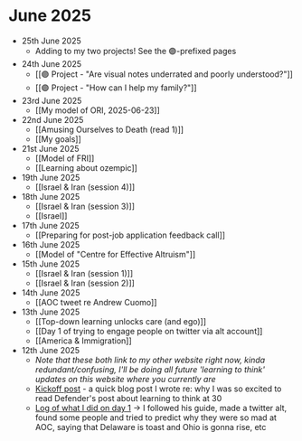 # June 2025
- 25th June 2025
	- Adding to my two projects! See the 🟣-prefixed pages
- 24th June 2025
	- [[🟣 Project - "Are visual notes underrated and poorly understood?"]]
	- [[🟣 Project - "How can I help my family?"]]
- 23rd June 2025
	- [[My model of ORI, 2025-06-23]]
- 22nd June 2025
	- [[Amusing Ourselves to Death (read 1)]]
	- [[My goals]]
- 21st June 2025
	- [[Model of FRI]]
	- [[Learning about ozempic]]
- 19th June 2025
	- [[Israel & Iran (session 4)]]
- 18th June 2025
	- [[Israel & Iran (session 3)]]
	- [[Israel]]
- 17th June 2025
	- [[Preparing for post-job application feedback call]]
- 16th June 2025
	- [[Model of "Centre for Effective Altruism"]]
- 15th June 2025
	- [[Israel & Iran (session 1)]]
	- [[Israel & Iran (session 2)]]
- 14th June 2025
	- [[AOC tweet re Andrew Cuomo]]
- 13th June 2025
	- [[Top-down learning unlocks care (and ego)]]
	- [[Day 1 of trying to engage people on twitter via alt account]]
	- [[America & Immigration]]
- 12th June 2025
	- *Note that these both link to my other website right now, kinda redundant/confusing, I'll be doing all future 'learning to think' updates on this website where you currently are*
	- [Kickoff post](https://www.alexislearning.me/learning-how-to-think/) - a quick blog post I wrote re: why I was so excited to read Defender's post about learning to think at 30
	- [Log of what I did on day 1](https://www.alexislearning.me/learning/2025-06-11-learning-to-think-day-1/) → I followed his guide, made a twitter alt, found some people and tried to predict why they were so mad at AOC, saying that Delaware is toast and Ohio is gonna rise, etc
